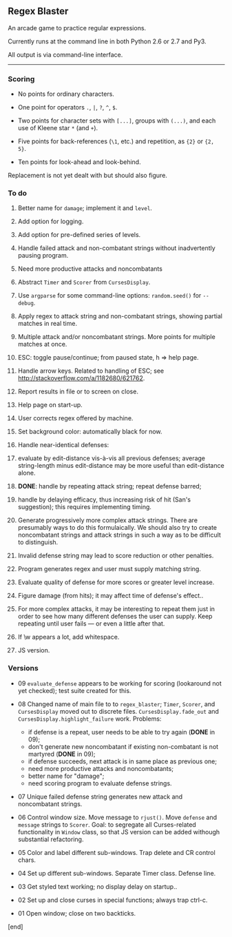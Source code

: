## Regex Blaster

An arcade game to practice regular expressions.

Currently runs at the command line in both Python 2.6 or 2.7 and Py3.

All output is via command-line interface.

---

### Scoring

 * No points for ordinary characters.

 * One point for operators `.`, `|`, `?`, `^`, `$`.

 * Two points for character sets with `[...]`, groups with `(...)`, and each use of Kleene star `*` (and `+`).

 * Five points for back-references (`\1`, etc.) and repetition, as `{2}` or `{2, 5}`.

 * Ten points for look-ahead and look-behind.

Replacement is not yet dealt with but should also figure.


### To do

 1. Better name for `damage`; implement it and `level`.

 1. Add option for logging.

 1. Add option for pre-defined series of levels.

 1. Handle failed attack and non-combatant strings without inadvertently pausing program.

 1. Need more productive attacks and noncombatants

 1. Abstract `Timer` and `Scorer` from `CursesDisplay`.

 1. Use `argparse` for some command-line options: `random.seed()` for `--debug`.

 1. Apply regex to attack string and non-combatant strings, showing partial matches in real time.

 1. Multiple attack and/or noncombatant strings. More points for multiple matches at once.

 1. ESC: toggle pause/continue; from paused state, h => help page.

 1. Handle arrow keys. Related to handling of ESC; see http://stackoverflow.com/a/1182680/621762.

 1. Report results in file or to screen on close.

 1. Help page on start-up. 
 
 1. User corrects regex offered by machine.

 1. Set background color: automatically black for now.

 1. Handle near-identical defenses:

  2. evaluate by edit-distance vis-à-vis all previous defenses; average string-length minus edit-distance may be more useful than edit-distance alone.
  2. **DONE**: handle by repeating attack string; repeat defense barred;
  2. handle by delaying efficacy, thus increasing risk of hit (San's  suggestion); this requires implementing timing.

 1. Generate progressively more complex attack strings. There are presumably ways to do this formulaically. We should also try to create noncombatant strings and attack strings in such a way as to be difficult to distinguish.

 1. Invalid defense string may lead to score reduction or other penalties.

 1. Program generates regex and user must supply matching string.

 1. Evaluate quality of defense for more scores or greater level increase.

 1. Figure damage (from hits); it may affect time of defense's effect..

 1. For more complex attacks, it may be interesting to repeat them just in order to see how many different defenses the user can supply. Keep repeating until user fails — or even a little after that.

 1. If \w appears a lot, add whitespace.

 1. JS version.

### Versions

 * 09 `evaluate_defense` appears to be working for scoring (lookaround not yet checked); test suite created for this.

 * 08 Changed name of main file to to `regex_blaster`; `Timer`, `Scorer`, and `CursesDisplay` moved out to discrete files. `CursesDisplay.fade_out` and `CursesDisplay.highlight_failure` work. Problems: 

   * if defense is a repeat, user needs to be able to try again (**DONE** in 09);
   * don't generate new noncombatant if existing non-combatant is not martyred (**DONE** in 09);
   * if defense succeeds, next attack is in same place as previous one;
   * need more productive attacks and noncombatants;
   * better name for "damage";
   * need scoring program to evaluate defense strings.

 * 07 Unique failed defense string generates new attack and noncombatant strings.

 * 06 Control window size. Move message to `rjust()`. Move `defense` and `message` strings to `Scorer`. Goal: to segregate all Curses-related functionality in `Window` class, so that JS version can be added withough substantial refactoring.

 * 05 Color and label different sub-windows. Trap delete and CR control chars.

 * 04 Set up different sub-windows. Separate Timer class. Defense line.

 * 03 Get styled text working; no display delay on startup..

 * 02 Set up and close curses in special functions; always trap ctrl-c.

 * 01 Open window; close on two backticks.


[end]
